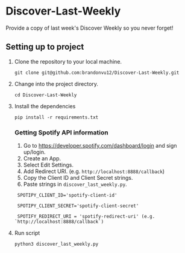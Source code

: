 # Discover-Last-Weekly
Provide a copy of last week's Discover Weekly so you never forget!

## Setting up to project

1. Clone the repository to your local machine.
    ```
    git clone git@github.com:brandonvu12/Discover-Last-Weekly.git
    ```
2. Change into the project directory.
    ```
    cd Discover-Last-Weekly
    ``` 
3. Install the dependencies
    ```
    pip install -r requirements.txt
    ```   
    ### Getting Spotify API information
      1. Go to https://developer.spotify.com/dashboard/login and sign up/login.
      2. Create an App.
      3. Select Edit Settings.
      4. Add Redirect URI. (e.g. `http://localhost:8888/callback`)
      5. Copy the Client ID and Client Secret strings.
      6. Paste strings in `discover_last_weekly.py`.
 
        SPOTIPY_CLIENT_ID='spotify-client-id'

        SPOTIPY_CLIENT_SECRET='spotify-client-secret'

        SPOTIFY_REDIRECT_URI = 'spotify-redirect-uri' (e.g. `http://localhost:8888/callback`)
      

4. Run script
    ```
    python3 discover_last_weekly.py
    ```
